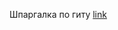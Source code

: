 Шпаргалка по гиту <a href='https://training.github.com/downloads/ru/github-git-cheat-sheet' target='_blank'>link</a>